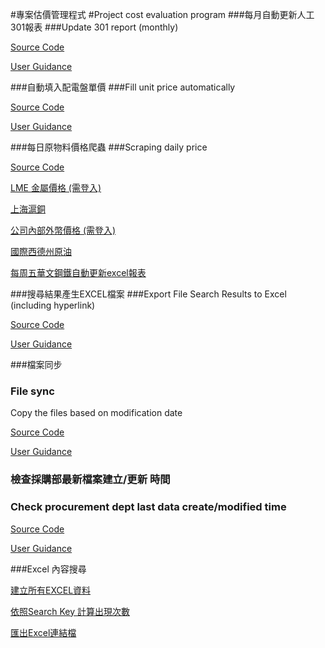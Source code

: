 #專案估價管理程式
#Project cost evaluation program
###每月自動更新人工301報表
###Update 301 report (monthly)

  [Source Code](https://github.com/geek-ragazza/Project_Evaluate_Excel/blob/master/Balance_Sheet_to_301/BSTOU_console.py)

  [User Guidance](https://geek-ragazza.gitbooks.io/python-for-project-evaluate-excel/content/301/index.html)

###自動填入配電盤單價
###Fill unit price automatically

  [Source Code](https://github.com/geek-ragazza/Project_Evaluate_Excel/blob/master/Excel_Merge/Panel_Merge_console.py)
  
  [User Guidance](https://geek-ragazza.gitbooks.io/python-for-project-evaluate-excel/content/Merge_Excel/Intro.html)
  
###每日原物料價格爬蟲
###Scraping daily price

  [Source Code](https://github.com/geek-ragazza/Project_Evaluate_Excel/blob/master/Price_Scrapying/Daily_Update.py)
  
  [LME 金屬價格 (需登入)](https://secure.lme.com/Data/Community/Login.aspx)
  
  [上海滬銅](http://market.cnal.com/changjiang/) 
  
  [公司內部外幣價格 (需登入)](http://www.ctci.com.tw/Acc_Rep/rate/rate.asp)
  
  [國際西德州原油](http://web3.moeaboe.gov.tw/oil102/oil1022010/A00/Oil_Price2.asp)
  
  [每周五華文鋼鐵自動更新excel報表](https://github.com/geek-ragazza/Project_Evaluate_Excel/blob/master/Price_Scrapying/SteelNet_Excel.py)
  
  
###搜尋結果產生EXCEL檔案
###Export File Search Results to Excel (including hyperlink)
  
  [Source Code](https://github.com/geek-ragazza/Project_Evaluate_Excel/blob/master/Search_to_Excel/Search_console.py)
  
  [User Guidance](https://geek-ragazza.gitbooks.io/python-for-project-evaluate-excel/content/Search_History/Search_Histroy_Excel.html)
  
###檔案同步
### File sync

  Copy the files based on modification date
  
  [Source Code](https://github.com/geek-ragazza/Project_Evaluate_Excel/blob/master/File_Sync/file_sync.py) 
  
  [User Guidance](https://geek-ragazza.gitbooks.io/python-for-project-evaluate-excel/content/Data_Sync/index.html)
 
### 檢查採購部最新檔案建立/更新 時間
### Check procurement dept last data create/modified time
  [Source Code](https://github.com/geek-ragazza/Project_Evaluate_Excel/blob/master/Procurement_Update_Time/Last_Update.py)
  
  [User Guidance](https://geek-ragazza.gitbooks.io/python-for-project-evaluate-excel/content/Search_History/cai_gou_bu_zui_xin_geng_xin_shi_jian.html)

###Excel 內容搜尋

[建立所有EXCEL資料](https://github.com/geek-ragazza/Project_Evaluate_Excel/blob/master/Search_to_Excel/database_update.py)

[依照Search Key 計算出現次數](https://github.com/geek-ragazza/Project_Evaluate_Excel/blob/master/Search_to_Excel/ExcelCell_Training.py)

[匯出Excel連結檔](https://github.com/geek-ragazza/Project_Evaluate_Excel/blob/master/Search_to_Excel/Export_Cell_Result.py)

